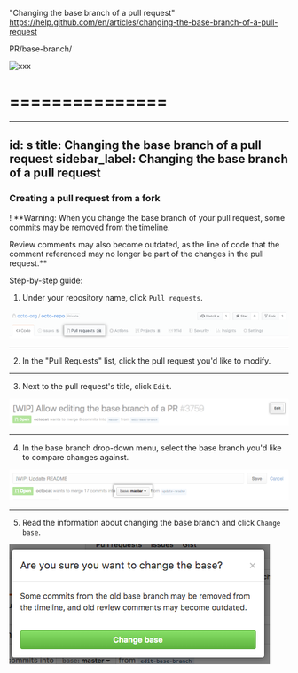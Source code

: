 

"Changing the base branch of a pull request"
https://help.github.com/en/articles/changing-the-base-branch-of-a-pull-request


PR/base-branch/

![xxx](https://raw.githubusercontent.com/ChickenKyiv/awesome-git-article/master/img/PR/base-branch/.png)

===============
===============

---
id: s
title: Changing the base branch of a pull request
sidebar_label: Changing the base branch of a pull request
---


###  Creating a pull request from a fork

! **Warning: When you change the base branch of your pull request, some commits may be removed from the timeline.

Review comments may also become outdated, as the line of code that the comment referenced may no longer be part of the changes in the pull request.**

Step-by-step guide:

1. Under your repository name, click  `Pull requests`.


![xxx](https://raw.githubusercontent.com/ChickenKyiv/awesome-git-article/master/img/PR/base-branch/repo-tabs-pull-requests.png)

---


2. In the "Pull Requests" list, click the pull request you'd like to modify.

---

3. Next to the pull request's title, click `Edit`.


![xxx](https://raw.githubusercontent.com/ChickenKyiv/awesome-git-article/master/img/PR/base-branch/pull-request-edit.png)


---

4. In the base branch drop-down menu, select the base branch you'd like to compare changes against.


![xxx](https://raw.githubusercontent.com/ChickenKyiv/awesome-git-article/master/img/PR/base-branch/pull-request-edit-base-branch.png)


---

5. Read the information about changing the base branch and click `Change base`.


![xxx](https://raw.githubusercontent.com/ChickenKyiv/awesome-git-article/master/img/PR/base-branch/pull-request-base-branch-confirm.png)
